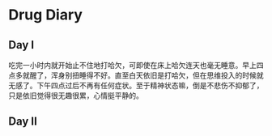 # Drug Diary

## Day I

吃完一小时内就开始止不住地打哈欠，可即使在床上哈欠连天也毫无睡意。早上四点多就醒了，浑身别扭睡得不好。直至白天依旧是打哈欠，但在思维投入的时候就无感了。下午四点过后不再有任何症状。至于精神状态嘛，倒是不悲伤不抑郁了，只是依旧觉得很无趣很累，心情挺平静的。

## Day II

